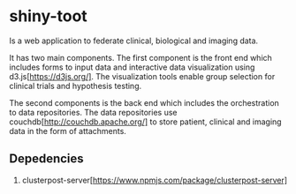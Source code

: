 # shiny-toot

Is a web application to federate clinical, biological and imaging data. 

It has two main components. The first component is the front end which includes forms to input data and interactive data visualization using d3.js[https://d3js.org/]. The visualization tools enable group selection for clinical trials and hypothesis testing. 

The second components is the back end which includes the orchestration to data repositories. The data repositories use couchdb[http://couchdb.apache.org/] to store patient, clinical and imaging data in the form of attachments. 

## Depedencies 

1. clusterpost-server[https://www.npmjs.com/package/clusterpost-server]

